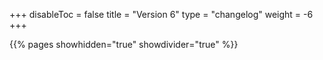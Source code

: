 +++
disableToc = false
title = "Version 6"
type = "changelog"
weight = -6
+++

{{% pages showhidden="true" showdivider="true" %}}
